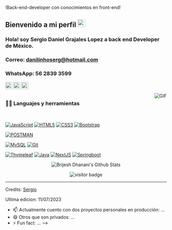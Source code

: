 
!Back-end-developer con conocimientos en front-end!
    
## Bienvenido a mi perfil <img src="https://github.com/TheDudeThatCode/TheDudeThatCode/blob/master/Assets/Earth.gif" width="24px">

### Hola! soy Sergio Daniel Grajales Lopez a back end Developer de México.

### Correo: danilinhoserg@hotmail.com

### WhatsApp: 56 2839 3599

<a href="https://www.linkedin.com/in/sergio-daniel-grajales-lopez-b619a91b0/">
  <img align="left" alt="Sergio Daniel" width="22px" src="https://cdn.jsdelivr.net/npm/simple-icons@v3/icons/linkedin.svg" />
</a>
<a href="https://www.facebook.com/sergio.daniel.94617999">
  <img align="left" alt="Sergio Daniel" width="22px" src="https://cdn.jsdelivr.net/npm/simple-icons@v3/icons/facebook.svg" />
</a>
<a href="https://wa.me/525628393599">
  <img align="left" alt="Sergio Daniel" width="22px" src="https://cdn.jsdelivr.net/npm/simple-icons@v3/icons/whatsapp.svg" />
</a>

<br />
<br />

  <img align="right" alt="GIF" src="https://media.giphy.com/media/836HiJc7pgzy8iNXCn/giphy.gif" />
  
### 👨‍💻 Languajes y herramientas

<br />

[![JavaScript](https://img.shields.io/badge/-JavaScript-black?style=flat&logo=javascript&link=https://github.com/BRdhanani)](https://github.com/BRdhanani) 
[![HTML5](https://img.shields.io/badge/-HTML5-E34F26?style=flat&logo=html5&logoColor=white&link=https://github.com/BRdhanani)](https://github.com/BRdhanani) 
[![CSS3](https://img.shields.io/badge/-CSS3-1572B6?style=flat&logo=css3&link=https://github.com/BRdhanani)](https://github.com/BRdhanani) 
[![Bootstrap](https://img.shields.io/badge/-Bootstrap-563D7C?style=flat&logo=bootstrap&link=https://github.com/BRdhanani)](https://github.com/BRdhanani) 

[![POSTMAN](https://img.shields.io/badge/-postman-02569B?style=flat&logo=json&link=https://github.com/BRdhanani)](https://github.com/BRdhanani)

[![MySQL](https://img.shields.io/badge/-MySQL-black?style=flat&logo=mysql&link=https://github.com/BRdhanani)](https://github.com/BRdhanani)
[![Git](https://img.shields.io/badge/-Git-black?style=flat&logo=git&link=https://github.com/BRdhanani)](https://github.com/BRdhanani)  

[![Thymeleaf](https://img.shields.io/badge/-Thymeleaf-white?style=flat&logo=typescript&link=https://github.com/BRdhanani)](https://github.com/BRdhanani)
[![Java](https://img.shields.io/badge/-Java-red?style=flat&logo=angular&link=https://github.com/BRdhanani)](https://github.com/BRdhanani) 
[![NextJS](https://img.shields.io/badge/-springsecurity-black?style=flat&logo=nextjs&link=https://github.com/BRdhanani)](https://github.com/BRdhanani)
[![Springboot](https://img.shields.io/badge/-Springboot-gray?style=flat&logo=mobx&link=https://github.com/BRdhanani)](https://gitlab.com/BRdhanani) 

<p align='center'>
  <img align="center" src="https://github-readme-stats.vercel.app/api?username=brdhanani&show_icons=true&title_color=fff&icon_color=79ff97&text_color=efefef&bg_color=24292e" alt="Brijesh Dhanani's Github Stats">
</p>

<p align='center'>
  <img src="https://visitor-badge.glitch.me/badge?page_id=brdhanani.brdhanani" alt="visitor badge"/>
</p>

-----

Credits: [Sergio](https://github.com/SergioDaniel-G)

Ultima edicion: 11/07/2023
- 📫 Actualmente cuento con dos proyectos personales en producción: ...
- 😄 Otros que son privados: ...
- ⚡ Fun fact: ...
-->
